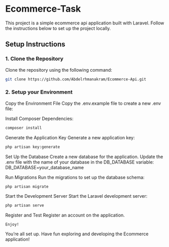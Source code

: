 # Ecommerce-Task

This project is a simple ecommerce api application built with Laravel. Follow the instructions below to set up the project locally.

## Setup Instructions

### 1. Clone the Repository

Clone the repository using the following command:

```bash
git clone https://github.com/Abdelrhmanakram/Ecommerce-Api.git
```

### 2. Setup your Environment

Copy the Environment File
Copy the .env.example file to create a new .env file:

Install Composer Dependencies:
```bash
composer install
```

Generate the Application Key
Generate a new application key:
```bash
php artisan key:generate
```

Set Up the Database
Create a new database for the application. Update the .env file with the name of your database in the DB_DATABASE variable:
DB_DATABASE=your_database_name

Run Migrations
Run the migrations to set up the database schema:
```bash
php artisan migrate
```

Start the Development Server
Start the Laravel development server:
```bash
php artisan serve
```

Register and Test
    Register an account on the application.

    Enjoy!

You’re all set up. Have fun exploring and developing the Ecommerce application!
